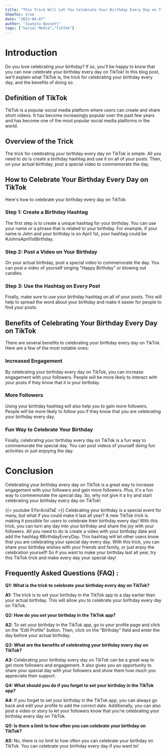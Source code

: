 ```yaml
---
title: "This Trick Will Let You Celebrate Your Birthday Every Day on TikTok!"
ShowToc: true 
date: "2023-04-07"
author: "Juanita Bassett" 
tags: ["Social Media","TikTok"]
---
```

# Introduction

Do you love celebrating your birthday? If so, you'll be happy to know that you can now celebrate your birthday every day on TikTok! In this blog post, we'll explain what TikTok is, the trick for celebrating your birthday every day, and the benefits of doing so.

## Definition of TikTok

TikTok is a popular social media platform where users can create and share short videos. It has become increasingly popular over the past few years and has become one of the most popular social media platforms in the world.

## Overview of the Trick

The trick for celebrating your birthday every day on TikTok is simple. All you need to do is create a birthday hashtag and use it on all of your posts. Then, on your actual birthday, post a special video to commemorate the day.

## How to Celebrate Your Birthday Every Day on TikTok

Here's how to celebrate your birthday every day on TikTok:

### Step 1: Create a Birthday Hashtag

The first step is to create a unique hashtag for your birthday. You can use your name or a phrase that is related to your birthday. For example, if your name is John and your birthday is on April 1st, your hashtag could be #JohnsApril1stBirthday.

### Step 2: Post a Video on Your Birthday

On your actual birthday, post a special video to commemorate the day. You can post a video of yourself singing "Happy Birthday" or blowing out candles.

### Step 3: Use the Hashtag on Every Post

Finally, make sure to use your birthday hashtag on all of your posts. This will help to spread the word about your birthday and make it easier for people to find your posts.

## Benefits of Celebrating Your Birthday Every Day on TikTok

There are several benefits to celebrating your birthday every day on TikTok. Here are a few of the most notable ones:

### Increased Engagement

By celebrating your birthday every day on TikTok, you can increase engagement with your followers. People will be more likely to interact with your posts if they know that it is your birthday.

### More Followers

Using your birthday hashtag will also help you to gain more followers. People will be more likely to follow you if they know that you are celebrating your birthday every day.

### Fun Way to Celebrate Your Birthday

Finally, celebrating your birthday every day on TikTok is a fun way to commemorate the special day. You can post videos of yourself doing fun activities or just enjoying the day.

# Conclusion

Celebrating your birthday every day on TikTok is a great way to increase engagement with your followers and gain more followers. Plus, it's a fun way to commemorate the special day. So, why not give it a try and start celebrating your birthday every day on TikTok!

{{< youtube 5Ysr4cid7aE >}} 
Celebrating your birthday is a special event for many, but what if you could make it last all year? A new TikTok trick is making it possible for users to celebrate their birthday every day! With this trick, you can turn any day into your birthday and share the joy with your followers. All you need to do is create a video with your birthday date and add the hashtag #BirthdayEveryDay. This hashtag will let other users know that you are celebrating your special day every day. With this trick, you can share your birthday wishes with your friends and family, or just enjoy the celebration yourself! So if you want to make your birthday last all year, try this TikTok trick and make every day your special day!

## Frequently Asked Questions (FAQ) :
**Q1: What is the trick to celebrate your birthday every day on TikTok?**

**A1:** The trick is to set your birthday in the TikTok app to a day earlier than your actual birthday. This will allow you to celebrate your birthday every day on TikTok.

**Q2: How do you set your birthday in the TikTok app?**

**A2:** To set your birthday in the TikTok app, go to your profile page and click on the “Edit Profile” button. Then, click on the “Birthday” field and enter the day before your actual birthday. 

**Q3: What are the benefits of celebrating your birthday every day on TikTok?**

**A3:** Celebrating your birthday every day on TikTok can be a great way to get more followers and engagement. It also gives you an opportunity to share your special day with your followers and show them how much you appreciate their support.

**Q4: What should you do if you forget to set your birthday in the TikTok app?**

**A4:** If you forget to set your birthday in the TikTok app, you can always go back and edit your profile to add the correct date. Additionally, you can also post a video or story to let your followers know that you’re celebrating your birthday every day on TikTok.

**Q5: Is there a limit to how often you can celebrate your birthday on TikTok?**

**A5:** No, there is no limit to how often you can celebrate your birthday on TikTok. You can celebrate your birthday every day if you want to!


